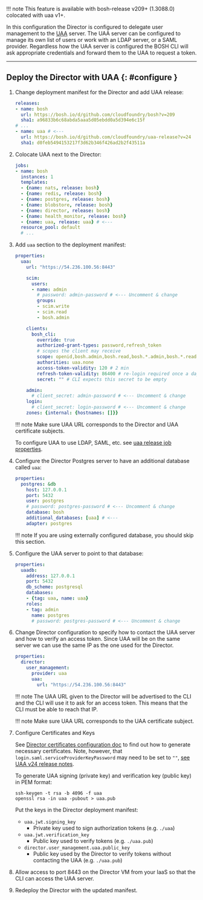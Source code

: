 !!! note
    This feature is available with bosh-release v209+ (1.3088.0) colocated with uaa v1+.

In this configuration the Director is configured to delegate user management to the [UAA](https://github.com/cloudfoundry/uaa) server. The UAA server can be configured to manage its own list of users or work with an LDAP server, or a SAML provider. Regardless how the UAA server is configured the BOSH CLI will ask appropriate credentials and forward them to the UAA to request a token.

---
## Deploy the Director with UAA {: #configure }

1. Change deployment manifest for the Director and add UAA release:

    ```yaml
    releases:
    - name: bosh
      url: https://bosh.io/d/github.com/cloudfoundry/bosh?v=209
      sha1: a96833b6c68abda5aaa5d05ebdd0a5d394e6c15f
    # ...
    - name: uaa # <---
      url: https://bosh.io/d/github.com/cloudfoundry/uaa-release?v=24
      sha1: d0feb5494153217f3d62b346f426ad2b2f43511a
    ```

1. Colocate UAA next to the Director:

    ```yaml
    jobs:
    - name: bosh
      instances: 1
      templates:
      - {name: nats, release: bosh}
      - {name: redis, release: bosh}
      - {name: postgres, release: bosh}
      - {name: blobstore, release: bosh}
      - {name: director, release: bosh}
      - {name: health_monitor, release: bosh}
      - {name: uaa, release: uaa} # <---
      resource_pool: default
      # ...
    ```

1. Add `uaa` section to the deployment manifest:

    ```yaml
    properties:
      uaa:
        url: "https://54.236.100.56:8443"

        scim:
          users:
          - name: admin
            # password: admin-password # <--- Uncomment & change
            groups:
            - scim.write
            - scim.read
            - bosh.admin

        clients:
          bosh_cli:
            override: true
            authorized-grant-types: password,refresh_token
            # scopes the client may receive
            scope: openid,bosh.admin,bosh.read,bosh.*.admin,bosh.*.read
            authorities: uaa.none
            access-token-validity: 120 # 2 min
            refresh-token-validity: 86400 # re-login required once a day
            secret: "" # CLI expects this secret to be empty

        admin:
          # client_secret: admin-password # <--- Uncomment & change
        login:
          # client_secret: login-password # <--- Uncomment & change
        zones: {internal: {hostnames: []}}
    ```

    !!! note
        Make sure UAA URL corresponds to the Director and UAA certificate subjects.

    To configure UAA to use LDAP, SAML, etc. see [uaa release job properties](https://bosh.io/jobs/uaa?source=github.com/cloudfoundry/uaa-release).

1. Configure the Director Postgres server to have an additional database called `uaa`:

    ```yaml
    properties:
      postgres: &db
        host: 127.0.0.1
        port: 5432
        user: postgres
        # password: postgres-password # <--- Uncomment & change
        database: bosh
        additional_databases: [uaa] # <---
        adapter: postgres
    ```

    !!! note
        If you are using externally configured database, you should skip this section.

1. Configure the UAA server to point to that database:

    ```yaml
    properties:
      uaadb:
        address: 127.0.0.1
        port: 5432
        db_scheme: postgresql
        databases:
        - {tag: uaa, name: uaa}
        roles:
        - tag: admin
          name: postgres
          # password: postgres-password # <--- Uncomment & change
    ```

1. Change Director configuration to specify how to contact the UAA server and how to verify an access token. Since UAA will be on the same server we can use the same IP as the one used for the Director.

    ```yaml
    properties:
      director:
        user_management:
          provider: uaa
          uaa:
            url: "https://54.236.100.56:8443"
    ```

    !!! note
        The UAA URL given to the Director will be advertised to the CLI and the CLI will use it to ask for an access token. This means that the CLI must be able to reach that IP.

    !!! note
        Make sure UAA URL corresponds to the UAA certificate subject.

1. Configure Certificates and Keys

    See [Director certificates configuration doc](director-certs.md) to find out how to generate necessary certificates.
    Note, however, that `login.saml.serviceProviderKeyPassword` may need to be set to `""`, [see UAA v24 release notes](https://bosh.io/releases/github.com/cloudfoundry/uaa-release?version=24).

    To generate UAA signing (private key) and verification key (public key) in PEM format:

    ```shell
    ssh-keygen -t rsa -b 4096 -f uaa
    openssl rsa -in uaa -pubout > uaa.pub
    ```

    Put the keys in the Director deployment manifest:
    - `uaa.jwt.signing_key`
        - Private key used to sign authorization tokens (e.g. `./uaa`)
    - `uaa.jwt.verification_key`
        - Public key used to verify tokens (e.g. `./uaa.pub`)
    - `director.user_management.uaa.public_key`
        - Public key used by the Director to verify tokens without contacting the UAA (e.g. `./uaa.pub`)

1. Allow access to port 8443 on the Director VM from your IaaS so that the CLI can access the UAA server.

1. Redeploy the Director with the updated manifest.

